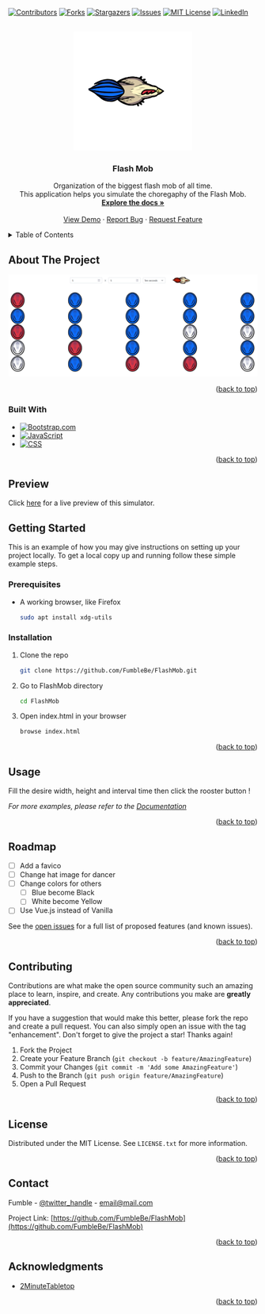<!-- Improved compatibility of back to top link: See: https://github.com/othneildrew/Best-README-Template/pull/73 -->
<a name="readme-top"></a>

<!-- PROJECT SHIELDS -->
<!--
*** I'm using markdown "reference style" links for readability.
*** Reference links are enclosed in brackets [ ] instead of parentheses ( ).
*** See the bottom of this document for the declaration of the reference variables
*** for contributors-url, forks-url, etc. This is an optional, concise syntax you may use.
*** https://www.markdownguide.org/basic-syntax/#reference-style-links
-->
[![Contributors][contributors-shield]][contributors-url]
[![Forks][forks-shield]][forks-url]
[![Stargazers][stars-shield]][stars-url]
[![Issues][issues-shield]][issues-url]
[![MIT License][license-shield]][license-url]
[![LinkedIn][linkedin-shield]][linkedin-url]



<!-- PROJECT LOGO -->
<br />
<div align="center">
  <a href="https://github.com/FumbleBe/FlashMob">
    <img src="assets/images/logo.png" alt="Logo">
  </a>

<h3 align="center">Flash Mob</h3>

  <p align="center">
    Organization of the biggest flash mob of all time.
    <br />
    This application helps you simulate the choregaphy of the Flash Mob.
    <br />
    <a href="https://github.com/FumbleBe/FlashMob"><strong>Explore the docs »</strong></a>
    <br />
    <br />
    <a href="https://github.com/FumbleBe/FlashMob">View Demo</a>
    ·
    <a href="https://github.com/FumbleBe/FlashMob/issues">Report Bug</a>
    ·
    <a href="https://github.com/FumbleBe/FlashMob/issues">Request Feature</a>
  </p>
</div>



<!-- TABLE OF CONTENTS -->
<details>
  <summary>Table of Contents</summary>
  <ol>
    <li>
      <a href="#about-the-project">About The Project</a>
      <ul>
        <li><a href="#built-with">Built With</a></li>
      </ul>
    </li>
    <li>
      <a href="#getting-started">Getting Started</a>
      <ul>
        <li><a href="#prerequisites">Prerequisites</a></li>
        <li><a href="#installation">Installation</a></li>
      </ul>
    </li>
    <li><a href="#usage">Usage</a></li>
    <li><a href="#roadmap">Roadmap</a></li>
    <li><a href="#contributing">Contributing</a></li>
    <li><a href="#license">License</a></li>
    <li><a href="#contact">Contact</a></li>
    <li><a href="#acknowledgments">Acknowledgments</a></li>
  </ol>
</details>



<!-- ABOUT THE PROJECT -->
## About The Project

![Product Name Screen Shot][product-screenshot]


<p align="right">(<a href="#readme-top">back to top</a>)</p>



### Built With

* [![Bootstrap.com][Bootstrap.com]][Bootstrap-url]
* [![JavaScript][JavaScript]][JavaScript-url]
* [![CSS][CSS]][css-url]

<p align="right">(<a href="#readme-top">back to top</a>)</p>


<!-- GETTING STARTED -->
## Preview
Click [here](https://fumblebe.github.io/FlashMob/index.html) for a live preview of this simulator.

<!-- GETTING STARTED -->
## Getting Started

This is an example of how you may give instructions on setting up your project locally.
To get a local copy up and running follow these simple example steps.

### Prerequisites

* A working browser, like Firefox
  ```sh
  sudo apt install xdg-utils
  ```

### Installation

1. Clone the repo
   ```sh
   git clone https://github.com/FumbleBe/FlashMob.git
   ```
2. Go to FlashMob directory
    ```sh
   cd FlashMob
   ```
3. Open index.html in your browser
   ```sh
   browse index.html
   ```


<p align="right">(<a href="#readme-top">back to top</a>)</p>



<!-- USAGE EXAMPLES -->
## Usage

Fill the desire width, height and interval time then click the rooster button !

_For more examples, please refer to the [Documentation](https://example.com)_

<p align="right">(<a href="#readme-top">back to top</a>)</p>



<!-- ROADMAP -->
## Roadmap

- [ ] Add a favico
- [ ] Change hat image for dancer
- [ ] Change colors for others
    - [ ] Blue become Black
    - [ ] White become Yellow 
- [ ] Use Vue.js instead of Vanilla

See the [open issues](https://github.com/FumbleBe/FlashMob/issues) for a full list of proposed features (and known issues).

<p align="right">(<a href="#readme-top">back to top</a>)</p>



<!-- CONTRIBUTING -->
## Contributing

Contributions are what make the open source community such an amazing place to learn, inspire, and create. Any contributions you make are **greatly appreciated**.

If you have a suggestion that would make this better, please fork the repo and create a pull request. You can also simply open an issue with the tag "enhancement".
Don't forget to give the project a star! Thanks again!

1. Fork the Project
2. Create your Feature Branch (`git checkout -b feature/AmazingFeature`)
3. Commit your Changes (`git commit -m 'Add some AmazingFeature'`)
4. Push to the Branch (`git push origin feature/AmazingFeature`)
5. Open a Pull Request

<p align="right">(<a href="#readme-top">back to top</a>)</p>



<!-- LICENSE -->
## License

Distributed under the MIT License. See `LICENSE.txt` for more information.

<p align="right">(<a href="#readme-top">back to top</a>)</p>



<!-- CONTACT -->
## Contact

Fumble - [@twitter_handle](https://twitter.com/twitter_handle) - email@mail.com

Project Link: [https://github.com/FumbleBe/FlashMob](https://github.com/FumbleBe/FlashMob)

<p align="right">(<a href="#readme-top">back to top</a>)</p>



<!-- ACKNOWLEDGMENTS -->
## Acknowledgments

* [2MinuteTabletop](https://tools.2minutetabletop.com/token-editor)


<p align="right">(<a href="#readme-top">back to top</a>)</p>



<!-- MARKDOWN LINKS & IMAGES -->
<!-- https://www.markdownguide.org/basic-syntax/#reference-style-links -->
[contributors-shield]: https://img.shields.io/github/contributors/FumbleBe/FlashMob.svg?style=for-the-badge
[contributors-url]: https://github.com/FumbleBe/FlashMob/graphs/contributors
[forks-shield]: https://img.shields.io/github/forks/FumbleBe/FlashMob.svg?style=for-the-badge
[forks-url]: https://github.com/FumbleBe/FlashMob/network/members
[stars-shield]: https://img.shields.io/github/stars/FumbleBe/FlashMob.svg?style=for-the-badge
[stars-url]: https://github.com/FumbleBe/FlashMob/stargazers
[issues-shield]: https://img.shields.io/github/issues/FumbleBe/FlashMob.svg?style=for-the-badge
[issues-url]: https://github.com/FumbleBe/FlashMob/issues
[license-shield]: https://img.shields.io/github/license/FumbleBe/FlashMob.svg?style=for-the-badge
[license-url]: https://github.com/FumbleBe/FlashMob/blob/master/LICENSE.txt
[linkedin-shield]: https://img.shields.io/badge/-LinkedIn-black.svg?style=for-the-badge&logo=linkedin&colorB=555
[linkedin-url]: https://linkedin.com/in/linkedin_username
[product-screenshot]: assets/images/screenshot.png
[Next.js]: https://img.shields.io/badge/next.js-000000?style=for-the-badge&logo=nextdotjs&logoColor=white
[Next-url]: https://nextjs.org/
[React.js]: https://img.shields.io/badge/React-20232A?style=for-the-badge&logo=react&logoColor=61DAFB
[React-url]: https://reactjs.org/
[Vue.js]: https://img.shields.io/badge/Vue.js-35495E?style=for-the-badge&logo=vuedotjs&logoColor=4FC08D
[Vue-url]: https://vuejs.org/
[Angular.io]: https://img.shields.io/badge/Angular-DD0031?style=for-the-badge&logo=angular&logoColor=white
[Angular-url]: https://angular.io/
[Svelte.dev]: https://img.shields.io/badge/Svelte-4A4A55?style=for-the-badge&logo=svelte&logoColor=FF3E00
[Svelte-url]: https://svelte.dev/
[Laravel.com]: https://img.shields.io/badge/Laravel-FF2D20?style=for-the-badge&logo=laravel&logoColor=white
[Laravel-url]: https://laravel.com
[Bootstrap.com]: https://img.shields.io/badge/Bootstrap-563D7C?style=for-the-badge&logo=bootstrap&logoColor=white
[Bootstrap-url]: https://getbootstrap.com
[JavaScript]: https://img.shields.io/badge/JavaScript-F7DF1E?style=for-the-badge&logo=javascript&logoColor=black
[JavaScript-url]: https://developer.mozilla.org/fr/docs/Web/JavaScript
[Sass]: https://img.shields.io/badge/Sass-CC6699?style=for-the-badge&logo=sass&logoColor=white
[Sass-url]: https://sass-lang.com/
[CSS]:https://img.shields.io/badge/CSS-239120?&style=for-the-badge&logo=css3&logoColor=white
[css-url]: https://developer.mozilla.org/fr/docs/Web/CSS
[JQuery.com]: https://img.shields.io/badge/jQuery-0769AD?style=for-the-badge&logo=jquery&logoColor=white
[JQuery-url]: https://jquery.com 